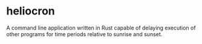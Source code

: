 # heliocron
A command line application written in Rust capable of delaying execution of other programs for time periods relative to sunrise and sunset.
